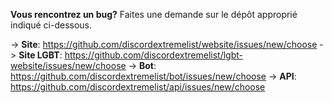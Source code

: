 **Vous rencontrez un bug?** Faites une demande sur le dépôt approprié indiqué ci-dessous.

-> **Site**: <https://github.com/discordextremelist/website/issues/new/choose> -> **Site LGBT**: <https://github.com/discordextremelist/lgbt-website/issues/new/choose> -> **Bot**: <https://github.com/discordextremelist/bot/issues/new/choose> -> **API**: <https://github.com/discordextremelist/api/issues/new/choose>